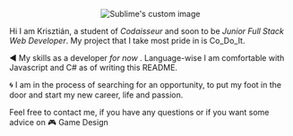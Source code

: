 <p align="center">
  <img src="https://media.giphy.com/media/hV1MqHIxDwnPKrNZuU/giphy.gif?raw=true" alt="Sublime's custom image"/>
  </p>


Hi I am Krisztián, a student of _Codaisseur_ and soon to be _Junior Full Stack Web Developer_. My project that I take most pride in is Co_Do_It.

◀️ My skills as a developer _for now_ . Language-wise I am comfortable with Javascript and C# as of writing this README. 

🌀 I am in the process of searching for an opportunity, to put my foot in the door and start my new career, life and passion.

Feel free to contact me, if you have any questions or if you want some advice on 🎮 Game Design 
